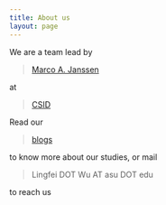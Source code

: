 ```yaml
---
title: About us
layout: page
---
```


We are a team lead by 

> [Marco A. Janssen](http://www.marcojanssen.info)

at 

> [CSID](https://csid.asu.edu)

Read our 

> [blogs](http://csidsocialmedia.github.io/archive.html)

to know more about our studies, or mail

> Lingfei DOT Wu AT asu DOT edu

to reach us
